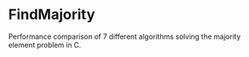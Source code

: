 # FindMajority
Performance comparison of 7 different algorithms solving the majority element problem in C.
